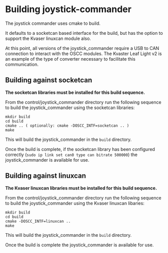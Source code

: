 # Building joystick-commander

The joystick commander uses cmake to build.

It defaults to a socketcan based interface for the build, but has the option to support the Kvaser linuxcan module also.

At this point, all versions of the joystick_commander require a USB to CAN connection to interact with the OSCC modules.  The Kvaster Leaf Light v2 is an example of the type of converter necessary to facilitate this communication.

## Building against socketcan

**The socketcan libraries must be installed for this build sequence.**

From the control/joystick_commander directory run the following sequence to build the joystick_commander using the socketcan libraries:

```
mkdir build
cd build
cmake .. ( optionally: cmake -DOSCC_INTF=socketcan .. )
make
```

This will build the joystick_commander in the `build` directory.

Once the build is complete, if the socketcan library has been configured correctly (`sudo ip link set can0 type can bitrate 500000`) the joystick_commander is available for use.

## Building against linuxcan

**The Kvaser linuxcan libraries must be installed for this build sequence.**

From the control/joystick_commander directory run the following sequence to build the joystick_commander using the Kvaser linuxcan libaries:

```
mkdir build
cd build
cmake -DOSCC_INTF=linuxcan ..
make
```

This will build the joystick_commander in the `build` directory.

Once the build is complete the joystick_commander is available for use.